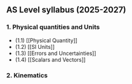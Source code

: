 ## AS Level syllabus (2025-2027)
### 1. Physical quantities and Units
* (1.1) [[Physical Quantity]]
* (1.2) [[SI Units]]
* (1.3) [[Errors and Uncertainties]]
* (1.4) [[Scalars and Vectors]]
### 2. Kinematics